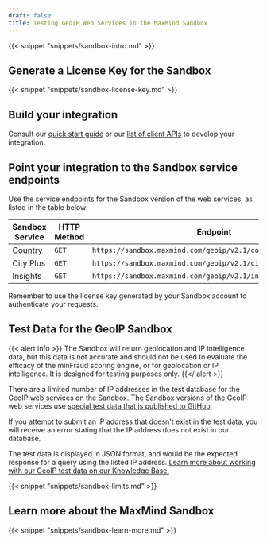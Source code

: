 ```yaml
---
draft: false
title: Testing GeoIP Web Services in the MaxMind Sandbox
---
```


{{< snippet "snippets/sandbox-intro.md" >}}

## Generate a License Key for the Sandbox

{{< snippet "snippets/sandbox-license-key.md" >}}

## Build your integration

Consult our [quick start guide](/geoip/geolocate-an-ip/web-services) or our
[list of client APIs](/geoip/geolocate-an-ip/web-services#client-apis) to
develop your integration.

## Point your integration to the Sandbox service endpoints

Use the service endpoints for the Sandbox version of the web services, as listed
in the table below:

| Sandbox Service | HTTP Method | Endpoint                                                       |
| --------------- | ----------- | -------------------------------------------------------------- |
| Country         | `GET`       | `https://sandbox.maxmind.com/geoip/v2.1/country/{ip_address}`  |
| City Plus       | `GET`       | `https://sandbox.maxmind.com/geoip/v2.1/city/{ip_address}`     |
| Insights        | `GET`       | `https://sandbox.maxmind.com/geoip/v2.1/insights/{ip_address}` |

Remember to use the license key generated by your Sandbox account to
authenticate your requests.

## Test Data for the GeoIP Sandbox

{{< alert info >}} The Sandbox will return geolocation and IP intelligence data,
but this data is not accurate and should not be used to evaluate the efficacy of
the minFraud scoring engine, or for geolocation or IP intelligence. It is
designed for testing purposes only. {{</ alert >}}

There are a limited number of IP addresses in the test database for the GeoIP
web services on the Sandbox. The Sandbox versions of the GeoIP web services use
[special test data that is published to GitHub](https://github.com/maxmind/MaxMind-DB/blob/main/source-data/).

If you attempt to submit an IP address that doesn't exist in the test data, you
will receive an error stating that the IP address does not exist in our
database.

The test data is displayed in JSON format, and would be the expected response
for a query using the listed IP address.
[Learn more about working with our GeoIP test data on our Knowledge Base.](https://support.maxmind.com/knowledge-base/articles/sandbox-for-the-geoip-web-services#test-expected)

{{< snippet "snippets/sandbox-limits.md" >}}

## Learn more about the MaxMind Sandbox

{{< snippet "snippets/sandbox-learn-more.md" >}}
